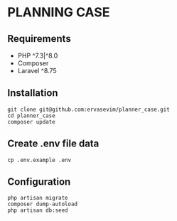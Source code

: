 # PLANNING CASE

Requirements
---
- PHP ^7.3|^8.0
- Composer
- Laravel ^8.75

Installation
---
```
git clone git@github.com:ervasevim/planner_case.git
cd planner_case
composer update
```

Create .env file data
---
```
cp .env.example .env
```


Configuration
---
```
php artisan migrate
composer dump-autoload
php artisan db:seed
```
